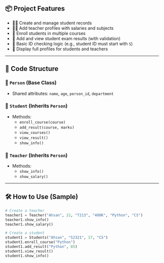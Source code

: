 ## 📦 Project Features

- 🧑‍🎓 Create and manage student records
- 👩‍🏫 Add teacher profiles with salaries and subjects
- 📘 Enroll students in multiple courses
- 📝 Add and view student exam results (with validation)
- 🧠 Basic ID checking logic (e.g., student ID must start with `S`)
- 📂 Display full profiles for students and teachers

---

## 🧱 Code Structure

### 🔹 `Person` (Base Class)
- Shared attributes: `name`, `age`, `person_id`, `department`

### 🔹 `Student` (Inherits `Person`)
- Methods:
  - `enroll_course(course)`
  - `add_result(course, marks)`
  - `view_courses()`
  - `view_result()`
  - `show_info()`

### 🔹 `Teacher` (Inherits `Person`)
- Methods:
  - `show_info()`
  - `show_salary()`

---

## 🛠 How to Use (Sample)

```python
# Create a teacher
teacher1 = Teacher("Ahsan", 22, "T213", "400K", "Python", "CS")
teacher1.show_info()
teacher1.show_salary()

# Create a student
student1 = Students("Ahsan", "S2321", 17, "CS")
student1.enroll_course("Python")
student1.add_result("Python", 85)
student1.view_result()
student1.show_info()